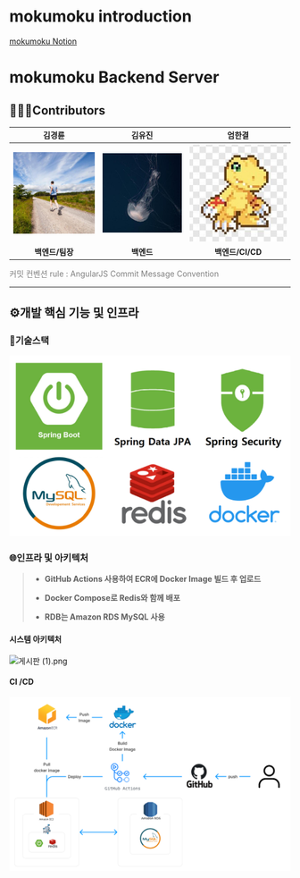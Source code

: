 # mokumoku introduction

[mokumoku Notion](https://www.notion.so/flowerdonk/MokuMoku-be09a1c30fb949b9a177d45280161d0a)

# mokumoku Backend Server

## 👨🏻‍💻Contributors

| 김경륜                                                                                                   | 김유진                                                                                                      | 엄한결                                                                                                                                         |
|:-----------------------------------------------------------------------------------------------------:|:--------------------------------------------------------------------------------------------------------:|:-------------------------------------------------------------------------------------------------------------------------------------------:|
| [![klkim](README_assets/c41240f62f2408ea21e8c2a2c0e652b84f029c27.jpeg)](https://github.com/klkim1913) | [![ujinkim](README_assets/b35d5cfcb67b0ac8a39f7c198ab084cb0a6e0d04.jpeg)](https://github.com/flowerdonk) | [<img src="README_assets/1e02a253218df3ef91d9274ae50f37f87c93cc9c.jpeg" title="" alt="hangyeoleom" width="459">](https://github.com/ah9mon) |
| **백엔드/팀장**                                                                                            | **백엔드**                                                                                                  | **백엔드/CI/CD**                                                                                                                               |

<span style="color:gray">커밋 컨벤션 rule : AngularJS Commit Message Convention</span>

---

## ⚙개발 핵심 기능 및 인프라

### 🔧기술스택

<img title="" src="README_assets/2023-08-16-00-32-47-image.png" alt="" data-align="center">

### 🌐인프라 및 아키텍처

> - **GitHub Actions 사용하여 ECR에 Docker Image 빌드 후 업로드**
> 
> - **Docker Compose로 Redis와 함께 배포**
> 
> - **RDB는 Amazon RDS MySQL 사용**

#### 시스템 아키텍처

<img title="" src="file:///C:/Users/SSAFY/Desktop/게시판%20(1).png" alt="게시판 (1).png" width="698">

#### CI /CD

<img title="" src="README_assets/2023-08-16-00-45-59-image.png" alt="" data-align="center" width="760">
